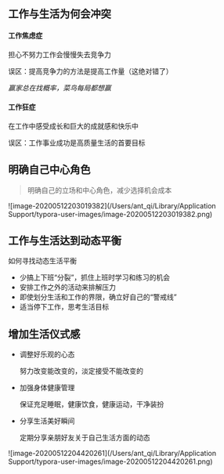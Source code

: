 ## 工作与生活为何会冲突

#### 工作焦虑症

担心不努力工作会慢慢失去竞争力

误区：提高竞争力的方法是提高工作量（这绝对错了）

*赢家总在找概率，菜鸟每局都想赢*

#### 工作狂症

在工作中感受成长和巨大的成就感和快乐中

误区：工作事业成功是高质量生活的首要目标

## 明确自己中心角色

> 明确自己的立场和中心角色，减少选择机会成本

![image-20200512203019382](/Users/ant_qi/Library/Application Support/typora-user-images/image-20200512203019382.png)

## 工作与生活达到动态平衡

如何寻找动态生活平衡

- 少搞上下班“分裂”，抓住上班时学习和练习的机会
- 安排工作之外的活动来排解压力
- 即使划分生活和工作的界限，确立好自己的“警戒线”
- 适当停下工作，思考生活目标

## 增加生活仪式感

- 调整好乐观的心态

  努力改变能改变的，淡定接受不能改变的

- 加强身体健康管理

  保证充足睡眠，健康饮食，健康运动，干净装扮

- 分享生活美好瞬间

  定期分享亲朋好友关于自己生活方面的动态

![image-20200512204420261](/Users/ant_qi/Library/Application Support/typora-user-images/image-20200512204420261.png)